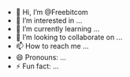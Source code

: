 - 👋 Hi, I’m @Freebitcom
- 👀 I’m interested in ...
- 🌱 I’m currently learning ...
- 💞️ I’m looking to collaborate on ...
- 📫 How to reach me ...
- 😄 Pronouns: ...
- ⚡ Fun fact: ...

<!---
Freebitcom/Freebitcom is a ✨ special ✨ repository because its `README.md` (this file) appears on your GitHub profile.
You can click the Preview link to take a look at your changes.
--->
